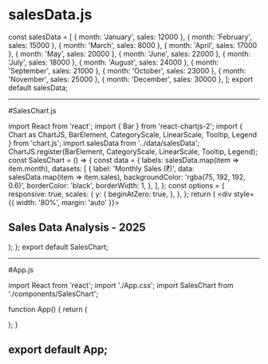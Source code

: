 # salesData.js 

const salesData = [
{ month: 'January', sales: 12000 },
  { month: 'February', sales: 15000 },
  { month: 'March', sales: 8000 },
  { month: 'April', sales: 17000 },
  { month: 'May', sales: 20000 },
  { month: 'June', sales: 22000 },
  { month: 'July', sales: 18000 },
  { month: 'August', sales: 24000 },
  { month: 'September', sales: 21000 },
  { month: 'October', sales: 23000 },
  { month: 'November', sales: 25000 },
  { month: 'December', sales: 30000 },
];
export default salesData;

---------------------------------------------------------------------------------------------------------------------------------------------------------------------------------------------------------------------
#SalesChart.js

import React from 'react';
import { Bar } from 'react-chartjs-2';
import { Chart as ChartJS, BarElement, CategoryScale, LinearScale, Tooltip, Legend } from 'chart.js';
import salesData from '../data/salesData';
ChartJS.register(BarElement, CategoryScale, LinearScale, Tooltip, Legend);
const SalesChart = () => {
  const data = {
    labels: salesData.map(item => item.month),
    datasets: [
      {
        label: 'Monthly Sales (₹)',
        data: salesData.map(item => item.sales),
        backgroundColor: 'rgba(75, 192, 192, 0.6)',
        borderColor: 'black',
        borderWidth: 1,
      },
    ],
  };
  const options = {
    responsive: true,
    scales: {
      y: {
        beginAtZero: true,
      },
    },
  };
  return (
    <div style={{ width: '80%', margin: 'auto' }}>
      <h2>Sales Data Analysis - 2025</h2>
      <Bar data={data} options={options} />
    </div>
  );
};
export default SalesChart;

---------------------------------------------------------------------------------------------------------------------------------------------------------------------------------------------------------------------
#App.js

import React from 'react';
import './App.css';
import SalesChart from './components/SalesChart';

function App() {
  return (
    <div className="App">
      <SalesChart />
    </div>
  );
}

export default App;
---------------------------------------------------------------------------------------------------------------------------------------------------------------------------------------------------------------------

